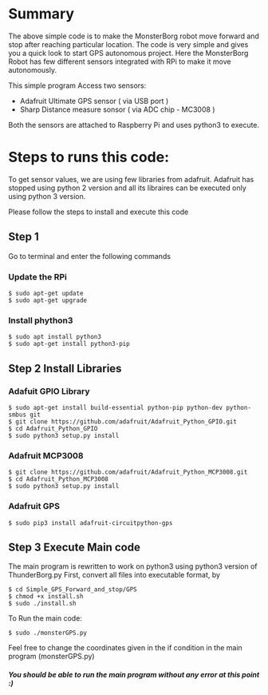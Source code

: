 # Summary
The above simple code is to make the MonsterBorg robot move forward and stop after reaching particular location. 
The code is very simple and gives you a quick look to start GPS autonomous project.
Here the MonsterBorg Robot has few different sensors integrated with RPi to make it move autonomously. 

This simple program Access two sensors:
- Adafruit Ultimate GPS sensor ( via USB port )
- Sharp Distance measure sonsor ( via ADC chip - MC3008 )

Both the sensors are attached to Raspberry Pi and uses python3 to execute. 

# Steps to runs this code:

To get sensor values, we are using few libraries from adafruit.
Adafruit has stopped using python 2 version and all its libraires can be executed only using python 3 version. 

Please follow the steps to install and execute this code

## Step 1
Go to terminal and enter the following commands

### Update the RPi
```shell
$ sudo apt-get update
$ sudo apt-get upgrade
```

### Install phython3 
```shell
$ sudo apt install python3
$ sudo apt-get install python3-pip
```

## Step 2 Install Libraries
### Adafuit GPIO Library
```shell
$ sudo apt-get install build-essential python-pip python-dev python-smbus git
$ git clone https://github.com/adafruit/Adafruit_Python_GPIO.git
$ cd Adafruit_Python_GPIO
$ sudo python3 setup.py install
```
### Adafruit MCP3008
```shell
$ git clone https://github.com/adafruit/Adafruit_Python_MCP3008.git
$ cd Adafruit_Python_MCP3008
$ sudo python3 setup.py install
```

### Adafruit GPS
```shell
$ sudo pip3 install adafruit-circuitpython-gps
```

## Step 3 Execute Main code
The main program is rewritten to work on python3 using python3 version of ThunderBorg.py
First, convert all files into executable format, by
```shell
$ cd Simple_GPS_Forward_and_stop/GPS
$ chmod +x install.sh
$ sudo ./install.sh
```

To Run the main code:
```shell
$ sudo ./monsterGPS.py
```

Feel free to change the coordinates given in the if condition in the main program (monsterGPS.py)
##### You should be able to run the main program without any error at this point :)


